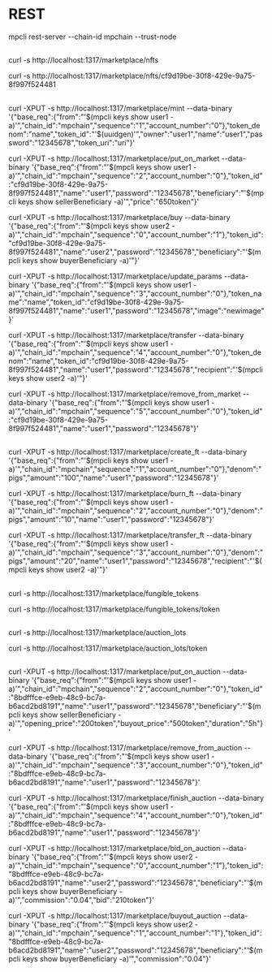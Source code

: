 # REST

mpcli rest-server --chain-id mpchain --trust-node

##

curl -s http://localhost:1317/marketplace/nfts

curl -s http://localhost:1317/marketplace/nfts/cf9d19be-30f8-429e-9a75-8f997f524481

##

curl -XPUT -s http://localhost:1317/marketplace/mint --data-binary '{"base_req":{"from":"'$(mpcli keys show user1 -a)'","chain_id":"mpchain","sequence":"1","account_number":"0"},"token_denom":"name","token_id":"'$(uuidgen)'","owner":"user1","name":"user1","password":"12345678","token_uri":"uri"}'

curl -XPUT -s http://localhost:1317/marketplace/put_on_market --data-binary '{"base_req":{"from":"'$(mpcli keys show user1 -a)'","chain_id":"mpchain","sequence":"2","account_number":"0"},"token_id":"cf9d19be-30f8-429e-9a75-8f997f524481","name":"user1","password":"12345678","beneficiary":"'$(mpcli keys show sellerBeneficiary -a)'","price":"650token"}'

curl -XPUT -s http://localhost:1317/marketplace/buy --data-binary '{"base_req":{"from":"'$(mpcli keys show user2 -a)'","chain_id":"mpchain","sequence":"0","account_number":"1"},"token_id":"cf9d19be-30f8-429e-9a75-8f997f524481","name":"user2","password":"12345678","beneficiary":"'$(mpcli keys show buyerBeneficiary -a)'"}'

curl -XPUT -s http://localhost:1317/marketplace/update_params --data-binary '{"base_req":{"from":"'$(mpcli keys show user1 -a)'","chain_id":"mpchain","sequence":"3","account_number":"0"},"token_name":"name","token_id":"cf9d19be-30f8-429e-9a75-8f997f524481","name":"user1","password":"12345678","image":"newimage"}'

curl -XPUT -s http://localhost:1317/marketplace/transfer --data-binary '{"base_req":{"from":"'$(mpcli keys show user1 -a)'","chain_id":"mpchain","sequence":"4","account_number":"0"},"token_denom":"name","token_id":"cf9d19be-30f8-429e-9a75-8f997f524481","name":"user1","password":"12345678","recipient":"'$(mpcli keys show user2 -a)'"}'

curl -XPUT -s http://localhost:1317/marketplace/remove_from_market --data-binary '{"base_req":{"from":"'$(mpcli keys show user1 -a)'","chain_id":"mpchain","sequence":"5","account_number":"0"},"token_id":"cf9d19be-30f8-429e-9a75-8f997f524481","name":"user1","password":"12345678"}'

##

curl -XPUT -s http://localhost:1317/marketplace/create_ft --data-binary '{"base_req":{"from":"'$(mpcli keys show user1 -a)'","chain_id":"mpchain","sequence":"1","account_number":"0"},"denom":"pigs","amount":"100","name":"user1","password":"12345678"}'

curl -XPUT -s http://localhost:1317/marketplace/burn_ft --data-binary '{"base_req":{"from":"'$(mpcli keys show user1 -a)'","chain_id":"mpchain","sequence":"2","account_number":"0"},"denom":"pigs","amount":"10","name":"user1","password":"12345678"}'

curl -XPUT -s http://localhost:1317/marketplace/transfer_ft --data-binary '{"base_req":{"from":"'$(mpcli keys show user1 -a)'","chain_id":"mpchain","sequence":"3","account_number":"0"},"denom":"pigs","amount":"20","name":"user1","password":"12345678","recipient":"'$(mpcli keys show user2 -a)'"}'

##

curl -s http://localhost:1317/marketplace/fungible_tokens

curl -s http://localhost:1317/marketplace/fungible_tokens/token


##

curl -s http://localhost:1317/marketplace/auction_lots

curl -s http://localhost:1317/marketplace/auction_lots/token

##

curl -XPUT -s http://localhost:1317/marketplace/put_on_auction --data-binary '{"base_req":{"from":"'$(mpcli keys show user1 -a)'","chain_id":"mpchain","sequence":"2","account_number":"0"},"token_id":"8bdfffce-e9eb-48c9-bc7a-b6acd2bd8191","name":"user1","password":"12345678","beneficiary":"'$(mpcli keys show sellerBeneficiary -a)'","opening_price":"200token","buyout_price":"500token","duration":"5h"}'

curl -XPUT -s http://localhost:1317/marketplace/remove_from_auction --data-binary '{"base_req":{"from":"'$(mpcli keys show user1 -a)'","chain_id":"mpchain","sequence":"3","account_number":"0"},"token_id":"8bdfffce-e9eb-48c9-bc7a-b6acd2bd8191","name":"user1","password":"12345678"}'

curl -XPUT -s http://localhost:1317/marketplace/finish_auction --data-binary '{"base_req":{"from":"'$(mpcli keys show user1 -a)'","chain_id":"mpchain","sequence":"4","account_number":"0"},"token_id":"8bdfffce-e9eb-48c9-bc7a-b6acd2bd8191","name":"user1","password":"12345678"}'

curl -XPUT -s http://localhost:1317/marketplace/bid_on_auction --data-binary '{"base_req":{"from":"'$(mpcli keys show user2 -a)'","chain_id":"mpchain","sequence":"0","account_number":"1"},"token_id":"8bdfffce-e9eb-48c9-bc7a-b6acd2bd8191","name":"user2","password":"12345678","beneficiary":"'$(mpcli keys show buyerBeneficiary -a)'","commission":"0.04","bid":"210token"}'

curl -XPUT -s http://localhost:1317/marketplace/buyout_auction --data-binary '{"base_req":{"from":"'$(mpcli keys show user2 -a)'","chain_id":"mpchain","sequence":"1","account_number":"1"},"token_id":"8bdfffce-e9eb-48c9-bc7a-b6acd2bd8191","name":"user2","password":"12345678","beneficiary":"'$(mpcli keys show buyerBeneficiary -a)'","commission":"0.04"}'

##